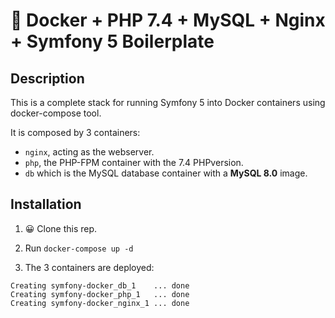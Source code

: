 # 🐳 Docker + PHP 7.4 + MySQL + Nginx + Symfony 5 Boilerplate

## Description

This is a complete stack for running Symfony 5 into Docker containers using docker-compose tool.

It is composed by 3 containers:

- `nginx`, acting as the webserver.
- `php`, the PHP-FPM container with the 7.4 PHPversion.
- `db` which is the MySQL database container with a **MySQL 8.0** image.

## Installation

1. 😀 Clone this rep.

2. Run `docker-compose up -d`

3. The 3 containers are deployed:

```
Creating symfony-docker_db_1    ... done
Creating symfony-docker_php_1   ... done
Creating symfony-docker_nginx_1 ... done
```
